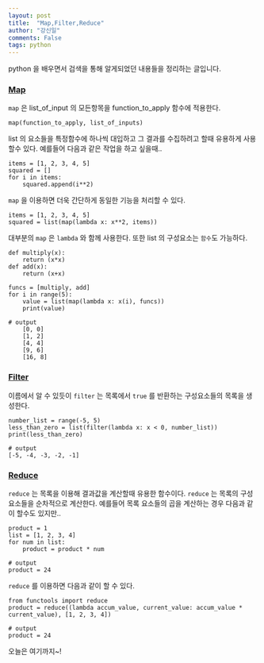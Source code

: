 ```yaml
---
layout: post
title:  "Map,Filter,Reduce"
author: "강신일"
comments: False
tags: python
---
```

python 을 배우면서 검색을 통해 알게되었던 내용들을 정리하는 글입니다.<br>

### [Map](https://docs.python.org/2/library/functions.html#map)

`map` 은 list_of_input 의 모든항목을 function_to_apply 함수에 적용한다.

```
map(function_to_apply, list_of_inputs)
```

list 의 요소들을 특정함수에 하나씩 대입하고 그 결과를 수집하려고 할때 유용하게 사용할수 있다. 예를들어 다음과 같은 작업을 하고 싶을때..

```
items = [1, 2, 3, 4, 5]
squared = []
for i in items:
    squared.append(i**2)
```

`map` 을 이용하면 더욱 간단하게 동일한 기능을 처리할 수 있다.

```
items = [1, 2, 3, 4, 5]
squared = list(map(lambda x: x**2, items))
```

대부분의 `map` 은 `lambda` 와 함께 사용한다. 또한 list 의 구성요소는 `함수`도 가능하다.
```
def multiply(x):
    return (x*x)
def add(x):
    return (x+x)

funcs = [multiply, add]
for i in range(5):
    value = list(map(lambda x: x(i), funcs))
    print(value)

# output
    [0, 0]
    [1, 2]
    [4, 4]
    [9, 6]
    [16, 8]
```


### [Filter](https://docs.python.org/2/library/functions.html#filter)

이름에서 알 수 있듯이 `filter` 는 목록에서 `true` 를 반환하는 구성요소들의 목록을 생성한다.

```
number_list = range(-5, 5)
less_than_zero = list(filter(lambda x: x < 0, number_list))
print(less_than_zero)

# output
[-5, -4, -3, -2, -1]
```

### [Reduce](https://docs.python.org/2/library/functions.html#reduce)

`reduce` 는 목록을 이용해 결과값을 계산할때 유용한 함수이다. `reduce` 는 목록의 구성요소들을 순차적으로 계산한다.
예를들어 목록 요소들의 곱을 계산하는 경우 다음과 같이 할수도 있지만..

```
product = 1
list = [1, 2, 3, 4]
for num in list:
    product = product * num

# output
product = 24
```

`reduce` 를 이용하면 다음과 같이 할 수 있다.

```
from functools import reduce
product = reduce((lambda accum_value, current_value: accum_value * current_value), [1, 2, 3, 4])

# output
product = 24
```

오늘은 여기까지~!
